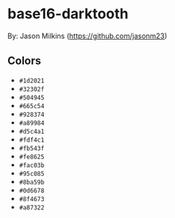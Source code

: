 # base16-darktooth

By: Jason Milkins (https://github.com/jasonm23)

## Colors

* `#1d2021`
* `#32302f`
* `#504945`
* `#665c54`
* `#928374`
* `#a89984`
* `#d5c4a1`
* `#fdf4c1`
* `#fb543f`
* `#fe8625`
* `#fac03b`
* `#95c085`
* `#8ba59b`
* `#0d6678`
* `#8f4673`
* `#a87322`
